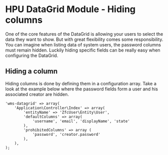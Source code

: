 # HPU DataGrid Module - Hiding columns
One of the core features of the DataGrid is allowing your users to select the data they want to show.
But with great flexibility comes some responsibility. You can imagine when listing data of system users, the password columns must remain hidden.
Luckily hiding specific fields can be really easy when configuring the DataGrid.

## Hiding a column
Hiding columns is done by defining them in a configuration array. Take a look at the example below where the password fields form a
user and his associated creator are hidden. 
    
    'wms-datagrid' => array(
        'Application\Controller\Index' => array(
            'entityName' => 'ZfcUser\Entity\User',
            'defaultColumns' => array(
                'username', 'email', 'displayName', 'state'
            ),
            'prohibitedColumns' => array (
                'password', 'creator.password'
            ),
        ),
    );
    